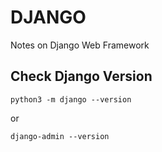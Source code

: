 # DJANGO

Notes on Django Web Framework

## Check Django Version

```shell
python3 -m django --version
```
or
```shell
django-admin --version
```
